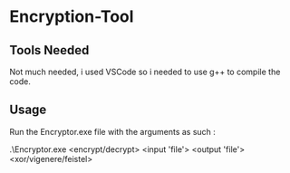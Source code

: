 # Encryption-Tool

## Tools Needed
Not much needed, i used VSCode so i needed to use g++ to compile the code.

## Usage
Run the Encryptor.exe file with the arguments as such : 

.\Encryptor.exe <encrypt/decrypt> <input 'file'> <output 'file'> <xor/vigenere/feistel> <key>
